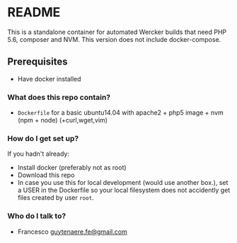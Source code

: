 # README #

This is a standalone container for automated Wercker builds that need PHP 5.6, composer and NVM. This version does not include docker-compose.

## Prerequisites ###

* Have docker installed

### What does this repo contain? ###

* `Dockerfile` for a basic ubuntu14.04 with apache2 + php5 image + nvm (npm + node) (+curl,wget,vim)

### How do I get set up? ###

If you hadn't already:

* Install docker (preferably not as root)
* Download this repo
* In case you use this for local development (would use another box.), set a USER in the Dockerfile so your local filesystem does not accidently get files created by user `root`.

### Who do I talk to? ###

* Francesco <guytenaere.fe@gmail.com>
